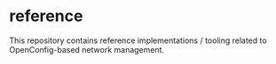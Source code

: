 # reference
This repository contains reference implementations / tooling related to
OpenConfig-based network management.
